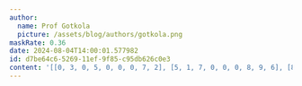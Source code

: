 ```yaml
---
author:
  name: Prof Gotkola
  picture: /assets/blog/authors/gotkola.png
maskRate: 0.36
date: 2024-08-04T14:00:01.577982
id: d7be64c6-5269-11ef-9f85-c95db626c0e3
content: '[[0, 3, 0, 5, 0, 0, 0, 7, 2], [5, 1, 7, 0, 0, 0, 8, 9, 6], [8, 2, 0, 0, 7, 6, 4, 3, 0], [2, 0, 3, 7, 6, 1, 9, 5, 4], [7, 9, 4, 8, 0, 5, 0, 6, 0], [6, 5, 1, 4, 9, 3, 0, 0, 8], [9, 7, 8, 0, 5, 0, 6, 0, 3], [1, 4, 0, 6, 0, 7, 0, 8, 9], [3, 6, 0, 0, 0, 8, 0, 0, 0]]'
---
```

